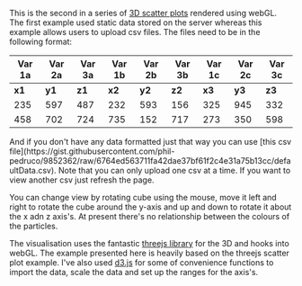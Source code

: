 This is the second in a series of [3D scatter plots](http://bl.ocks.org/phil-pedruco/9852362) rendered using webGL.  The first example used static data stored on the server whereas this example allows users to upload csv files. The files need to be in the following format:

<table>
<thead>
<tr>
<th>Var 1a</th>
<th>Var 2a</th>
<th>Var 3a</th>
<th>Var 1b</th>
<th>Var 2b</th>
<th>Var 3b</th>
<th>Var 1c</th>
<th>Var 2c</th>
<th>Var 3c</th>
</tr>
</thead>
<tbody>
<tr>
<td><strong>x1</strong></td>
<td><strong>y1</strong></td>
<td><strong>z1</strong></td>
<td><strong>x2</strong></td>
<td><strong>y2</strong></td>
<td><strong>z2</strong></td>
<td><strong>x3</strong></td>
<td><strong>y3</strong></td>
<td><strong>z3</strong></td>
</tr>
<tr>
<td>235</td>
<td>597</td>
<td>487</td>
<td>232</td>
<td>593</td>
<td>156</td>
<td>325</td>
<td>945</td>
<td>332</td>
</tr>
<tr>
<td>458</td>
<td>702</td>
<td>724</td>
<td>735</td>
<td>152</td>
<td>717</td>
<td>273</td>
<td>350</td>
<td>598</td>
</tr>
</tbody>
</table>
And if you don't have any data formatted just that way you can use [this csv file](https://gist.githubusercontent.com/phil-pedruco/9852362/raw/6764ed563711fa42dae37bf61f2c4e31a75b13cc/defaultData.csv). Note that you can only upload one csv at a time.  If you want to view another csv just refresh the page.

You can change view by rotating cube using the mouse, move it left and right to rotate the cube around the y-axis and up and down to rotate it about the x adn z axis's.  At present there's no relationship between the colours of the particles.

The visualisation uses the fantastic [threejs library](http://threejs.org/) for the 3D and hooks into webGL.  The example presented here is heavily based on the threejs scatter plot example.  I've also used [d3.js](http://d3js.org) for some of convenience functions to import the data, scale the data and set up the ranges for the axis's.